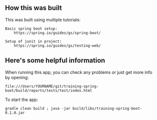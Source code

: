 ## How this was built

This was built using multiple tutorials:  

    Basic spring boot setup:  
        https://spring.io/guides/gs/spring-boot/  
            
    Setup of junit in project:  
        https://spring.io/guides/gs/testing-web/  
      
## Here's some helpful information
            
When running this app, you can check any problems or just get more info by opening: 
    
    file:///Users/YOURNAME/git/training-spring-boot/build/reports/tests/test/index.html
    
To start the app:

    gradle clean build ; java -jar build/libs/training-spring-boot-0.1.0.jar
    
